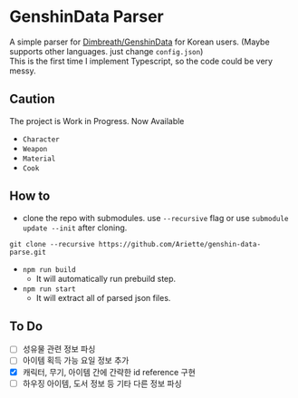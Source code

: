 # GenshinData Parser
  A simple parser for [Dimbreath/GenshinData](https://github.com/Dimbreath/GenshinData) for Korean users. (Maybe supports other languages. just change ```config.json```)  
  This is the first time I implement Typescript, so the code could be very messy.

## Caution
  The project is Work in Progress. 
  Now Available
  + ```Character```
  + ```Weapon```
  + ```Material```
  + ```Cook```

## How to
 + clone the repo with submodules. use ```--recursive``` flag or use ```submodule update --init``` after cloning.
  ```
  git clone --recursive https://github.com/Ariette/genshin-data-parse.git
  ```
 + ```npm run build```  
   - It will automatically run prebuild step.
 + ```npm run start```  
   - It will extract all of parsed json files.

## To Do
- [ ] 성유물 관련 정보 파싱
- [ ] 아이템 획득 가능 요일 정보 추가
- [x]  캐릭터, 무기, 아이템 간에 간략한 id reference 구현
- [ ] 하우징 아이템, 도서 정보 등 기타 다른 정보 파싱